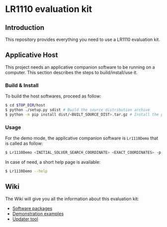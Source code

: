 # LR1110 evaluation kit

## Introduction

This repository provides everything you need to use a LR1110 evaluation kit.

## Applicative Host

This project needs an applicative companion software to be running on a computer.
This section describes the steps to build/install/use it.

### Build & Install

To build the host softwares, proceed as follow:

```bash
$ cd $TOP_DIR/host
$ python ./setup.py sdist # Build the source distribution archive
$ python -m pip install dist/<BUILT_SOURCE_DIST>.tar.gz # Install the previously built source distribution
```

### Usage

For the demo mode, the applicative companion software is `Lr1110Demo` that is called as follow:

```bash
$ Lr1110Demo <INITIAL_SOLVER_SEARCH_COORDINATE> <EXACT_COORDINATES> -p <HTTP_PORT> -b 921600 -r <ID_SAMPLE> <AUTHENTICATION_TOKEN>
```

In case of need, a short help page is available:

```bash
$ Lr1110Demo --help
```

## Wiki

The Wiki will give you all the information about this evaluation kit:

 - [Software packages](https://github.com/Lora-net/lr1110_evk/wiki/Software-packages)
 - [Demonstration examples](https://github.com/Lora-net/lr1110_evk/wiki/Demonstration-examples)
 - [Updater tool](https://github.com/Lora-net/lr1110_evk/wiki/Updater-tool)
